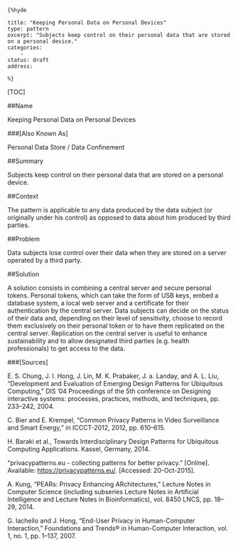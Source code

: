     {%hyde

    title: "Keeping Personal Data on Personal Devices"
    type: pattern
    excerpt: "Subjects keep control on their personal data that are stored on a personal device."
    categories:
        - 
    status: draft
    address:

    %}

[TOC]


##Name
<!--Primary name the pattern is known by.-->

Keeping Personal Data on Personal Devices

###[Also Known As]
<!-- All other names the pattern is known by.-->

Personal Data Store / Data Confinement

##Summary
<!-- One short paragraph summarising the pattern.-->

Subjects keep control on their personal data that are stored on a personal device.

##Context
<!-- The situations in which the pattern may apply.-->

The pattern is applicable to any data produced by the data subject (or originally under his control) as opposed to data about him produced by third parties.

##Problem
<!-- The problem a pattern addresses, including a list of forces describing why a problem might be difficult to solve.-->

Data subjects lose control over their data when they are stored on a server operated by a third party.

##Solution
<!-- A concise description of how the pattern addresses the problem.-->

A solution consists in combining a central server and secure personal tokens. Personal tokens, which can take the form of USB keys, embed a database system, a local web server and a certificate for their authentication by the central server. Data subjects can decide on the status of their data and, depending on their level of sensitivity, choose to record them exclusively on their personal token or to have them replicated on the central server. Replication on the central server is useful to enhance sustainability and to allow designated third parties (e.g. health professionals) to get access to the data.

<!--###[Structure]-->
<!--A detailed specification of the structural aspects of the pattern. A class diagram if applicable.-->



<!--###[Implementation]-->
<!--Guidelines for implementing the pattern; code fragments; suggested PETS; policy fragments.-->



<!--##Consequences-->
<!--The advantages (benefits) and disadvantages (liabilities) of applying the pattern.-->



<!--###[Constraints]-->
<!-- limitations as a consequence of applying the pattern.-->



<!--##Examples-->
<!--Motivational example to see how the pattern is applied.-->



<!--###[Known Uses]-->
<!-- Pointers to various applications of the pattern.-->



<!--##See Also-->
<!-- Any pointers to relevant information, not contained in the subfields below.-->



<!--###[Related Patterns]-->
<!-- Supporting and conflicting patterns-->



###[Sources]
<!-- References to the original source of the pattern.-->

E. S. Chung, J. I. Hong, J. Lin, M. K. Prabaker, J. a. Landay, and A. L. Liu, “Development and Evaluation of Emerging Design Patterns for Ubiquitous Computing,” DIS ’04 Proceedings of the 5th conference on Designing interactive systems: processes, practices, methods, and techniques, pp. 233–242, 2004.

C. Bier and E. Krempel, “Common Privacy Patterns in Video Surveillance and Smart Energy,” in ICCCT-2012, 2012, pp. 610–615.

H. Baraki et al., Towards Interdisciplinary Design Patterns for Ubiquitous Computing Applications. Kassel, Germany, 2014.

“privacypatterns.eu - collecting patterns for better privacy.” [Online]. Available: https://privacypatterns.eu/. [Accessed: 20-Oct-2015].

A. Kung, “PEARs: Privacy Enhancing ARchitectures,” Lecture Notes in Computer Science (including subseries Lecture Notes in Artificial Intelligence and Lecture Notes in Bioinformatics), vol. 8450 LNCS, pp. 18–29, 2014.

G. Iachello and J. Hong, “End-User Privacy in Human-Computer Interaction,” Foundations and Trends® in Human-Computer Interaction, vol. 1, no. 1, pp. 1–137, 2007.

<!--##General Comments-->
<!-- Separate discussion on the pattern.-->



<!--##Categories-->
<!-- Placeholder for future agreed upon categories as per collaboration's evaluation.-->

<!--##Tags-->
<!-- User definable descriptors for additional correlation.-->





